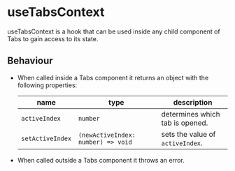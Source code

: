 # useTabsContext

useTabsContext is a hook that can be used inside any child component of Tabs to gain access to its state.  

## Behaviour
- When called inside a Tabs component it returns an object with the following properties:  

    | name | type |  description |  
    |-----------|------------|--------|  
    | `activeIndex` | `number` | determines which tab is opened. |   
    | `setActiveIndex` | `(newActiveIndex: number) => void` |  sets the value of `activeIndex`. |  


- When called outside a Tabs component it throws an error.  